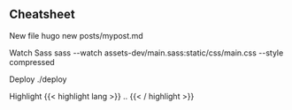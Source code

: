 ## Cheatsheet
New file
    hugo new posts/mypost.md

Watch Sass
 sass --watch assets-dev/main.sass:static/css/main.css --style compressed

Deploy
    ./deploy

Highlight
    {{< highlight lang >}}
    ..
    {{< / highlight >}}